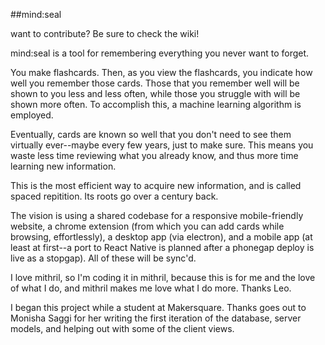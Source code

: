 
##mind:seal

want to contribute? Be sure to check the wiki!

mind:seal is a tool for remembering everything you never want to forget.

You make flashcards. Then, as you view the flashcards, you indicate how well you remember those cards. 
Those that you remember well will be shown to you less and less often, while those you struggle with 
will be shown more often. To accomplish this, a machine learning algorithm is employed.

Eventually, cards are known so well that you don't need to see them virtually ever--maybe every few 
years, just to make sure. This means you waste less time reviewing what you already know, and thus
more time learning new information. 

This is the most efficient way to acquire new information, and is called spaced repitition. Its roots
go over a century back.

The vision is using a shared codebase for a responsive mobile-friendly website, a chrome extension
(from which you can add cards while browsing, effortlessly), a desktop app (via electron), and a 
mobile app (at least at first--a port to React Native is planned after a phonegap deploy is live 
as a stopgap). All of these will be sync'd.

I love mithril, so I'm coding it in mithril, because this is for me and the love of what I do, and
mithril makes me love what I do more. Thanks Leo.

I began this project while a student at Makersquare. Thanks goes out to Monisha Saggi for her writing 
the first iteration of the database, server models, and helping out with some of the client views.
